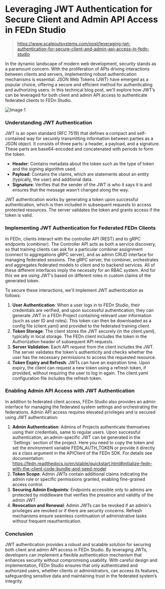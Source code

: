 ﻿# Leveraging JWT Authentication for Secure Client and Admin API Access in FEDn Studio

> https://www.scaleoutsystems.com/post/leveraging-jwt-authentication-for-secure-client-and-admin-api-access-in-fedn-studio

In the dynamic landscape of modern web development, security stands as a paramount concern. With the proliferation of APIs driving interactions between clients and servers, implementing robust authentication mechanisms is essential. JSON Web Tokens (JWT) have emerged as a popular choice, offering a secure and efficient method for authenticating and authorizing users. In this technical blog post, we'll explore how JWT’s can be leveraged for both client and admin API access to authenticate federated clients to FEDn Studio.

![Image 1](https://cdn.prod.website-files.com/65b2c538561625e62bd16a2a/663b67f86e39d1e35285ad37_Screenshot%202024-05-08%20at%2013.48.48.png)

### **Understanding JWT Authentication**

JWT is an open standard (RFC 7519) that defines a compact and self-contained way for securely transmitting information between parties as a JSON object. It consists of three parts: a header, a payload, and a signature. These parts are base64-encoded and concatenated with periods to form the token.

*   **Header**: Contains metadata about the token such as the type of token and the signing algorithm used.
*   **Payload**: Contains the claims, which are statements about an entity (typically, the user) and additional data.
*   **Signature**: Verifies that the sender of the JWT is who it says it is and ensures that the message wasn't changed along the way.

JWT authentication works by generating a token upon successful authentication, which is then included in subsequent requests to access protected resources. The server validates the token and grants access if the token is valid.

### **Implementing JWT Authentication for Federated FEDn Clients**

In FEDn, clients interact with the controller API (REST) and to gRPC endpoints (combiner). The Controller API acts as both a service discovery, so that training clients can ask for a particular combiner assignment (connect to aggregations gRPC server), and as admin CRUD interface for managing federated sessions. The gRPC server, the combiner, orchestrates and aggregates federated models to client and to backend services.  All of these different interfaces imply the necessity for an RBAC system. And for this we are using JWT’s based on different roles in custom claims of the generated token.

To secure these interactions, we'll implement JWT authentication as follows:

1.  **User Authentication**: When a user logs in to FEDn Studio, their credentials are verified, and upon successful authentication, they can generate JWT in a FEDn Project containing relevant user information (such as user ID and roles). This token can then be downloaded as a config file (client.yaml) and provided to the federated training client.
2.  **Token Storage**: The client stores the JWT securely (in the client.yaml), typically in local storage. The FEDn client includes the token in the Authorization header of subsequent API requests.
3.  **Server Validation**: Each API request from the client includes the JWT. The server validates the token's authenticity and checks whether the user has the necessary permissions to access the requested resource.
4.  **Token Expiry and Refresh**: JWTs can have an expiration time. Upon expiry, the client can request a new token using a refresh token, if provided, without requiring the user to log in again. The client.yaml configuration file includes the refresh token.

### **Enabling Admin API Access with JWT Authentication**

In addition to federated client access, FEDn Studio also provides an admin interface for managing the federated system settings and orchestrating the federations. Admin API access requires elevated privileges and is secured using JWT authentication:

1.  **Admin Authentication**: Admins of Projects authenticate themselves using their credentials, same to regular users. Upon successful authentication, an admin-specific JWT can be generated in the \`Settings\` section of the project. Here you need to copy the token and set the environment variable FEDN\_AUTH\_TOKEN or provide it directly as a class argument in the APIClient of the FEDn SDK. For details see documentation:  
    https://fedn.readthedocs.io/en/stable/quickstart.html#initialize-fedn-with-the-client-code-bundle-and-seed-model
2.  **Token Scope**: Admin JWTs contain additional claims indicating the admin role or specific permissions granted, enabling fine-grained access control.
3.  **Securing Admin Endpoints**: Endpoints accessible only to admins are protected by middleware that verifies the presence and validity of the admin JWT.
4.  **Revocation and Renewal**: Admin JWTs can be revoked if an admin's privileges are revoked or if there are security concerns. Refresh mechanisms ensure seamless continuation of administrative tasks without frequent reauthentication.

### **Conclusion**

JWT authentication provides a robust and scalable solution for securing both client and admin API access in FEDn Studio. By leveraging JWTs, developers can implement a flexible authentication mechanism that enhances security without compromising usability. With careful design and implementation, FEDn Studio ensures that only authenticated and authorized users, whether clients or administrators, can access its features, safeguarding sensitive data and maintaining trust in the federated system’s integrity.

